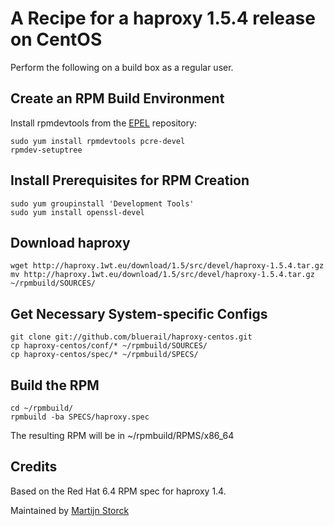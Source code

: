 # A Recipe for a haproxy 1.5.4 release on CentOS

Perform the following on a build box as a regular user.

## Create an RPM Build Environment

Install rpmdevtools from the [EPEL][epel] repository:

    sudo yum install rpmdevtools pcre-devel
    rpmdev-setuptree

## Install Prerequisites for RPM Creation

    sudo yum groupinstall 'Development Tools'
    sudo yum install openssl-devel

## Download haproxy

    wget http://haproxy.1wt.eu/download/1.5/src/devel/haproxy-1.5.4.tar.gz
    mv http://haproxy.1wt.eu/download/1.5/src/devel/haproxy-1.5.4.tar.gz ~/rpmbuild/SOURCES/

## Get Necessary System-specific Configs

    git clone git://github.com/bluerail/haproxy-centos.git
    cp haproxy-centos/conf/* ~/rpmbuild/SOURCES/
    cp haproxy-centos/spec/* ~/rpmbuild/SPECS/

## Build the RPM

    cd ~/rpmbuild/
    rpmbuild -ba SPECS/haproxy.spec

The resulting RPM will be in ~/rpmbuild/RPMS/x86_64

## Credits

Based on the Red Hat 6.4 RPM spec for haproxy 1.4.

Maintained by [Martijn Storck](martijn@bluerail.nl)

[EPEL]: http://fedoraproject.org/wiki/EPEL#How_can_I_use_these_extra_packages.3F

